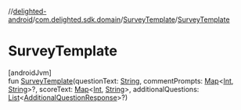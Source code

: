 //[delighted-android](../../../index.md)/[com.delighted.sdk.domain](../index.md)/[SurveyTemplate](index.md)/[SurveyTemplate](-survey-template.md)

# SurveyTemplate

[androidJvm]\
fun [SurveyTemplate](-survey-template.md)(questionText: [String](https://kotlinlang.org/api/latest/jvm/stdlib/kotlin/-string/index.html), commentPrompts: [Map](https://kotlinlang.org/api/latest/jvm/stdlib/kotlin.collections/-map/index.html)&lt;[Int](https://kotlinlang.org/api/latest/jvm/stdlib/kotlin/-int/index.html), [String](https://kotlinlang.org/api/latest/jvm/stdlib/kotlin/-string/index.html)&gt;?, scoreText: [Map](https://kotlinlang.org/api/latest/jvm/stdlib/kotlin.collections/-map/index.html)&lt;[Int](https://kotlinlang.org/api/latest/jvm/stdlib/kotlin/-int/index.html), [String](https://kotlinlang.org/api/latest/jvm/stdlib/kotlin/-string/index.html)&gt;, additionalQuestions: [List](https://kotlinlang.org/api/latest/jvm/stdlib/kotlin.collections/-list/index.html)&lt;[AdditionalQuestionResponse](../../com.delighted.sdk.domain.response/-additional-question-response/index.md)&gt;?)
